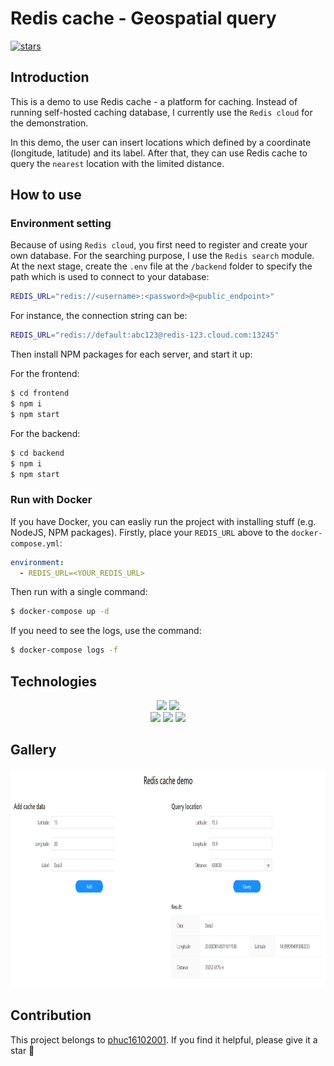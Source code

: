 # Redis cache - Geospatial query

[![stars](https://custom-icon-badges.herokuapp.com/github/stars/phuc16102001/redis-nearest-location?logo=star)](https://github.com/phuc16102001/redis-nearest-location/stargazers "stars")

## Introduction

This is a demo to use Redis cache - a platform for caching. Instead of running self-hosted caching database, I currently use the `Redis cloud` for the demonstration.

In this demo, the user can insert locations which defined by a coordinate (longitude, latitude) and its label. After that, they can use Redis cache to query the `nearest` location with the limited distance.

## How to use

### Environment setting

Because of using `Redis cloud`, you first need to register and create your own database. For the searching purpose, I use the `Redis search` module. At the next stage, create the `.env` file at the `/backend` folder to specify the path which is used to connect to your database:

```bash
REDIS_URL="redis://<username>:<password>@<public_endpoint>"
```

For instance, the connection string can be:

```bash
REDIS_URL="redis://default:abc123@redis-123.cloud.com:13245"
```

Then install NPM packages for each server, and start it up:

For the frontend:

```bash
$ cd frontend
$ npm i
$ npm start
```

For the backend:

```bash
$ cd backend
$ npm i
$ npm start
```

### Run with Docker

If you have Docker, you can easliy run the project with installing stuff (e.g. NodeJS, NPM packages). Firstly, place your `REDIS_URL` above to the `docker-compose.yml`:

```yml
environment:
  - REDIS_URL=<YOUR_REDIS_URL>
```

Then run with a single command:

```bash
$ docker-compose up -d
```

If you need to see the logs, use the command:

```bash
$ docker-compose logs -f
```

## Technologies

<div align="center" >
  <img src="https://img.shields.io/badge/redis-%23DD0031.svg?&style=for-the-badge&logo=redis&logoColor=white">
  <img src="https://img.shields.io/badge/docker-%230db7ed.svg?style=for-the-badge&logo=docker&logoColor=white">
</div>
<div align="center" >
  <img src="https://img.shields.io/badge/React-20232A?style=for-the-badge&logo=react&logoColor=61DAFB">
  <img src="https://img.shields.io/badge/Express.js-404D59?style=for-the-badge">
  <img src="https://img.shields.io/badge/Node.js-43853D?style=for-the-badge&logo=node.js&logoColor=white">
</div>

## Gallery

<p align="center">
  <img src="./res/gallery.png" height="350" width="850" />
</p>

## Contribution

This project belongs to [phuc16102001](https://github.com/phuc16102001). If you find it helpful, please give it a star 🌟
